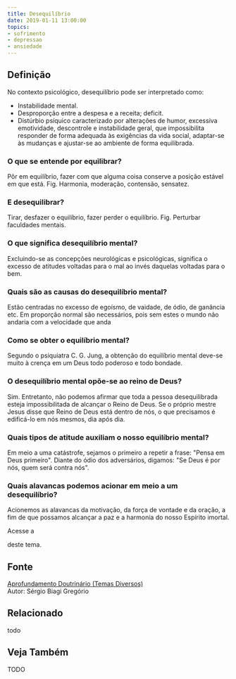 ```yaml
---
title: Desequilíbrio
date: 2019-01-11 13:00:00
topics: 
- sofrimento
- depressao
- ansiedade
---
```


## Definição
No contexto psicológico, desequilíbrio pode ser interpretado como:
* Instabilidade mental.
* Desproporção entre a despesa e a receita; deficit.
* Distúrbio psíquico caracterizado por alterações de humor, excessiva
  emotividade, descontrole e instabilidade geral, que impossibilita responder de
  forma adequada às exigências da vida social, adaptar-se às mudanças e
  ajustar-se ao ambiente de forma equilibrada. 

### O que se entende por equilibrar?
Pôr em equilíbrio, fazer com que alguma coisa conserve a posição estável
em que está. Fig. Harmonia, moderação, contensão, sensatez.

### E desequilibrar?
Tirar, desfazer o equilíbrio, fazer perder o equilíbrio. Fig.
Perturbar faculdades mentais.

### O que significa desequilíbrio mental?
Excluindo-se as concepções neurológicas e psicológicas, significa o
excesso de atitudes voltadas para o mal ao invés daquelas voltadas para
o bem.

### Quais são as causas do desequilíbrio mental?
Estão centradas no excesso de egoísmo, de vaidade, de ódio, de ganância
etc. Em proporção normal são necessários, pois sem estes o mundo não
andaria com a velocidade que anda

### Como se obter o equilíbrio mental?
Segundo o psiquiatra C. G. Jung, a obtenção do equilíbrio mental deve-se
muito à crença em um Deus todo poderoso e todo bondade.

### O desequilíbrio mental opõe-se ao reino de Deus?
Sim. Entretanto, não podemos afirmar que toda a pessoa desequilibrada
esteja impossibilitada de alcançar o Reino de Deus. Se o próprio mestre
Jesus disse que Reino de Deus está dentro de nós, o que precisamos é
edificá-lo em nós mesmos, dia após dia.

### Quais tipos de atitude auxiliam o nosso equilíbrio mental?
Em meio a uma catástrofe, sejamos o primeiro a repetir a frase: "Pensa
em Deus primeiro". Diante do ódio dos adversários, digamos: "Se Deus é
por nós, quem será contra nós".

### Quais alavancas podemos acionar em meio a um desequilíbrio?
Acionemos as alavancas da motivação, da força de vontade e da oração, a
fim de que possamos alcançar a paz e a harmonia do nosso Espírito
imortal.

Acesse a

deste tema.

## Fonte
[Aprofundamento Doutrinário (Temas Diversos)](https://sites.google.com/view/aprofundamentodoutrinario/desequilíbrio)  
Autor: Sérgio Biagi Gregório



## Relacionado
todo

## Veja Também
TODO



